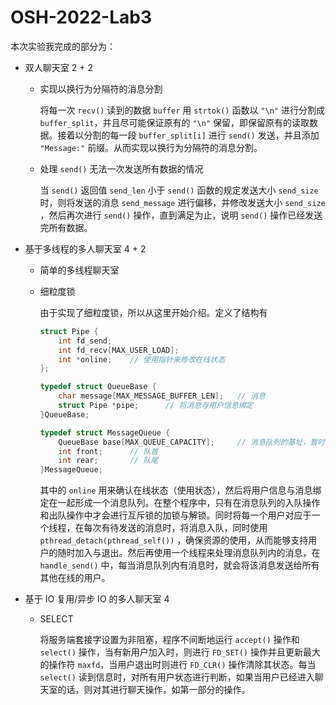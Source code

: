 # OSH-2022-Lab3

本次实验我完成的部分为：

- 双人聊天室 2 + 2

  - 实现以换行为分隔符的消息分割

    将每一次 `recv()` 读到的数据 `buffer` 用 `strtok()` 函数以 `"\n"` 进行分割成 `buffer_split`，并且尽可能保证原有的 `"\n"` 保留，即保留原有的读取数据。接着以分割的每一段 `buffer_split[i]` 进行 `send()` 发送，并且添加 `"Message:"` 前缀。从而实现以换行为分隔符的消息分割。

  - 处理 `send()` 无法一次发送所有数据的情况

    当 `send()` 返回值 `send_len` 小于 `send()` 函数的规定发送大小 `send_size` 时，则将发送的消息 `send_message` 进行偏移，并修改发送大小 `send_size` ，然后再次进行 `send()` 操作，直到满足为止，说明 `send()` 操作已经发送完所有数据。

- 基于多线程的多人聊天室 4 + 2

  - 简单的多线程聊天室

  - 细粒度锁

    由于实现了细粒度锁，所以从这里开始介绍。定义了结构有

    ```c
    struct Pipe {
        int fd_send;
        int fd_recv[MAX_USER_LOAD];
        int *online;    // 使用指针来修改在线状态
    };
    
    typedef struct QueueBase {
        char message[MAX_MESSAGE_BUFFER_LEN];   // 消息
        struct Pipe *pipe;      // 将消息与用户信息绑定
    }QueueBase;
    
    typedef struct MessageQueue {
        QueueBase base[MAX_QUEUE_CAPACITY];     // 消息队列的基址，暂时设定大小为 1024
        int front;      // 队首
        int rear;       // 队尾
    }MessageQueue;
    ```

    其中的 `online` 用来确认在线状态（使用状态），然后将用户信息与消息绑定在一起形成一个消息队列。在整个程序中，只有在消息队列的入队操作和出队操作中才会进行互斥锁的加锁与解锁。同时将每一个用户对应于一个线程，在每次有待发送的消息时，将消息入队，同时使用 `pthread_detach(pthread_self())` ，确保资源的使用，从而能够支持用户的随时加入与退出。然后再使用一个线程来处理消息队列内的消息，在 `handle_send()` 中，每当消息队列内有消息时，就会将该消息发送给所有其他在线的用户。

- 基于 IO 复用/异步 IO 的多人聊天室 4

  - SELECT

    将服务端套接字设置为非阻塞，程序不间断地运行 `accept()` 操作和 `select()` 操作，当有新用户加入时，则进行 `FD_SET()` 操作并且更新最大的操作符 `maxfd`，当用户退出时则进行 `FD_CLR()` 操作清除其状态。每当 `select()` 读到信息时，对所有用户状态进行判断，如果当用户已经进入聊天室的话，则对其进行聊天操作，如第一部分的操作。
